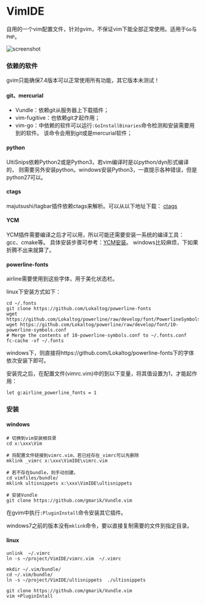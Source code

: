VimIDE
======

自用的一个vim配置文件，针对gvim，不保证vim下能全部正常使用。适用于`Go`与`PHP`。

![screenshot](https://raw.github.com/caixw/VimIDE/master/images/screenshot.png)



### 依赖的软件

gvim只能确保7.4版本可以正常使用所有功能，其它版本未测试！


#### git、mercurial
- Vundle：依赖git从服务器上下载插件；
- vim-fugitive：也依赖git才起作用；
- vim-go：中依赖的软件可以运行`:GoInstallBinaries`命令检测和安装需要用到的软件。
该命令会用到git或是mercurial软件；


#### python
UltiSnips依赖Python2或是Python3，若vim编译时是以python/dyn形式编译的，
则需要另外安装python。windows安装Python3，一直提示各种错误，但是python27可以。


#### ctags
majutsushi/tagbar插件依赖ctags来解析。可以从以下地址下载：
[ctags](http://ctags.sourceforge.net/)


#### YCM
YCM插件需要编译之后才可以用，所以可能还需要安装一系统的编译工具：gcc、cmake等。
具体安装步骤可参考：[YCM安装](https://github.com/Valloric/YouCompleteMe#installation)。
windows比较麻烦，下如果折腾不出来就算了。


#### powerline-fonts
airline需要使用到这些字体，用于美化状态栏。

linux下安装方式如下：
```shell
cd ~/.fonts
git clone https://github.com/Lokaltog/powerline-fonts
wget https://github.com/Lokaltog/powerline/raw/develop/font/PowerlineSymbols.otf
wget https://github.com/Lokaltog/powerline/raw/develop/font/10-powerline-symbols.conf
# Merge the contents of 10-powerline-symbols.conf to ~/.fonts.conf
fc-cache -vf ~/.fonts
```

windows下，则直接将https://github.com/Lokaltog/powerline-fonts下的字体依次安装下即可。

安装完之后，在配置文件(vimrc.vim)中的到以下变量，将其值设置为1，才能起作用：
```vim
let g:airline_powerline_fonts = 1
```

### 安装


#### windows
```shell
# 切换到vim安装根目录
cd x:\xxx\Vim

# 将配置文件链接到vimrc.vim，若已经存在_vimrc可以先删除
mklink _vimrc x:\xxx\VimIDE\vimrc.vim

# 若不存在bundle，则手动创建。
cd vimfiles/bundle/
mklink ultisnippets x:\xxx\VimIDE\ultisnippets

# 安装Vundle
git clone https://github.com/gmarik/Vundle.vim
```
在gvim中执行`:PluginInstall`命令安装其它插件。

windows7之前的版本没有`mklink`命令，要以直接复制需要的文件到指定目录。


#### linux
```shell
unlink  ~/.vimrc
ln -s ~/project/VimIDE/vimrc.vim  ~/.vimrc

mkdir ~/.vim/bundle/
cd ~/.vim/bundle/
ln -s ~/project/VimIDE/ultisnippets  ./ultisnippets

git clone https://github.com/gmarik/Vundle.vim
vim +PluginIntall
```
